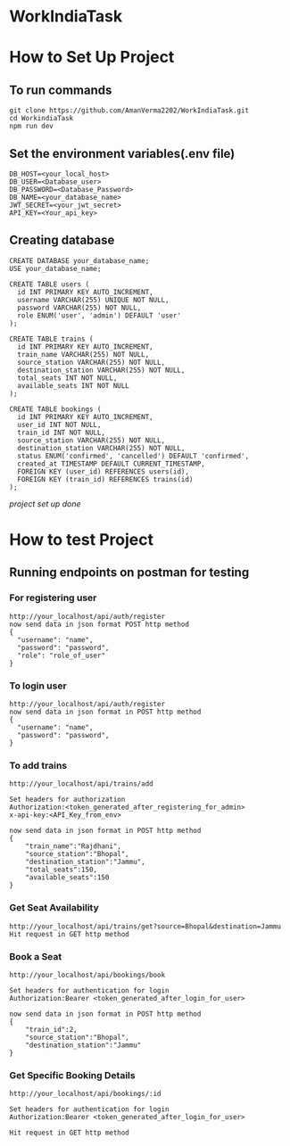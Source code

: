 # WorkIndiaTask

# How to Set Up Project

## To run commands
```
git clone https://github.com/AmanVerma2202/WorkIndiaTask.git
cd WorkindiaTask
npm run dev
```
## Set the environment variables(.env file)
```
DB_HOST=<your_local_host>
DB_USER=<Database_user>
DB_PASSWORD=<Database_Password>
DB_NAME=<your_database_name>
JWT_SECRET=<your_jwt_secret>
API_KEY=<Your_api_key>
```

## Creating database
```
CREATE DATABASE your_database_name;
USE your_database_name;

CREATE TABLE users (
  id INT PRIMARY KEY AUTO_INCREMENT,
  username VARCHAR(255) UNIQUE NOT NULL,
  password VARCHAR(255) NOT NULL,
  role ENUM('user', 'admin') DEFAULT 'user'
);

CREATE TABLE trains (
  id INT PRIMARY KEY AUTO_INCREMENT,
  train_name VARCHAR(255) NOT NULL,
  source_station VARCHAR(255) NOT NULL,
  destination_station VARCHAR(255) NOT NULL,
  total_seats INT NOT NULL,
  available_seats INT NOT NULL
);

CREATE TABLE bookings (
  id INT PRIMARY KEY AUTO_INCREMENT,
  user_id INT NOT NULL,
  train_id INT NOT NULL,
  source_station VARCHAR(255) NOT NULL,
  destination_station VARCHAR(255) NOT NULL,
  status ENUM('confirmed', 'cancelled') DEFAULT 'confirmed',
  created_at TIMESTAMP DEFAULT CURRENT_TIMESTAMP,
  FOREIGN KEY (user_id) REFERENCES users(id),
  FOREIGN KEY (train_id) REFERENCES trains(id)
);

```

*project set up done*

# How to test Project
## Running endpoints on postman for testing 
### For registering user
```
http://your_localhost/api/auth/register
now send data in json format POST http method
{
  "username": "name",
  "password": "password",
  "role": "role_of_user"
}
```

### To login user
```
http://your_localhost/api/auth/register
now send data in json format in POST http method
{
  "username": "name",
  "password": "password",
}
```


### To add trains
```
http://your_localhost/api/trains/add

Set headers for authorization
Authorization:<token_generated_after_registering_for_admin>
x-api-key:<API_Key_from_env>

now send data in json format in POST http method
{
    "train_name":"Rajdhani",
    "source_station":"Bhopal",
    "destination_station":"Jammu",
    "total_seats":150,
    "available_seats":150
}
```



### Get Seat Availability
```
http://your_localhost/api/trains/get?source=Bhopal&destination=Jammu
Hit request in GET http method

```


### Book a Seat
```
http://your_localhost/api/bookings/book

Set headers for authentication for login
Authorization:Bearer <token_generated_after_login_for_user>

now send data in json format in POST http method
{
    "train_id":2,
    "source_station":"Bhopal",
    "destination_station":"Jammu"
}

```


### Get Specific Booking Details
```
http://your_localhost/api/bookings/:id

Set headers for authentication for login
Authorization:Bearer <token_generated_after_login_for_user>

Hit request in GET http method


```
